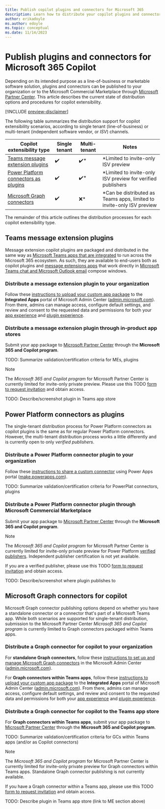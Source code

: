 ```yaml
---
title: Publish copilot plugins and connectors for Microsoft 365
description: Learn how to distribute your copilot plugins and connectors to your organization or the Microsoft Commercial Marketplace
author: erikadoyle
ms.author: edoyle
ms.topic: conceptual
ms.date: 11/14/2023
---
```


# Publish plugins and connectors for Microsoft 365 Copilot

Depending on its intended purpose as a line-of-business or marketable software solution, plugins and connectors can be published to your organization or to the Microsoft Commercial Marketplace through [Microsoft Partner Center](https://partner.microsoft.com). This article describes the current state of distribution options and procedures for copilot extensibility.

[!INCLUDE [preview-disclaimer](includes/preview-disclaimer.md)]

The following table summarizes the distribution support for copilot extensibility scenarios, according to single tenant (line-of-business) or multi-tenant (independent software vendor, or *ISV*) channels.

|Copilot extensibility type  | Single tenant  | Multi-tenant| Notes|
|----------|-----------|------------|-----------|
|[Teams message extension plugins](#teams-message-extension-plugins) | ✔️ |✔️*| *Limited to invite-only ISV preview|
|[Power Platform connectors as plugins](#power-platform-connectors-as-plugins)| ✔️|✔️*|*Limited to invite-only ISV preview for verified publishers|
|[Microsoft Graph connectors](#microsoft-graph-connectors-for-copilot)| ✔️| ❌*| *Can be distributed as Teams apps, limited to invite-only ISV preview|

The remainder of this article outlines the distribution processes for each copilot extensibility type.

## Teams message extension plugins

Message extension copilot plugins are packaged and distributed in the same way as [Microsoft Teams apps that are integrated](/microsoft-365/admin/manage/test-and-deploy-microsoft-365-apps) to run across the Microsoft 365 ecosystem. As such, they are available to end-users both as copilot plugins and [message extensions apps](/microsoftteams/platform/m365-apps/extend-m365-teams-message-extension) that work directly in [Microsoft Teams chat and Microsoft Outlook email](/microsoftteams/platform/m365-apps/overview#personal-tabs-and-messaging-extensions-in-outlook-and-microsoft-365-app) compose windows.

### Distribute a message extension plugin to your organization

Follow these [instructions to upload your custom app package](/microsoft-365/admin/manage/teams-apps-work-on-outlook-and-m365#upload-custom-teams-apps-that-work-on-outlook-and-the-microsoft-365-app) to the **Integrated Apps** portal of Microsoft Admin Center ([admin.microsoft.com](https://admin.microsoft.com)). From there, admins can manage access, configure default settings, and review and consent to the requested data and permissions for both your [app experience](/microsoft-365/admin/manage/teams-apps-work-on-outlook-and-m365#how-to-manage-the-availability-of-an-app-in-your-organization) and [plugin experience](/microsoft-365/admin/manage/manage-plugins-for-copilot-in-integrated-apps).

### Distribute a message extension plugin through in-product app stores

Submit your app package to [Microsoft Partner Center](https://partner.microsoft.com) through the **Microsoft 365 and Copilot program**.

TODO: Summarize validation/certification criteria for MEs, plugins

> [!NOTE]
> The *Microsoft 365 and Copilot program* for Microsoft Partner Center is currently limited for invite-only private preview. Please use this TODO [form to request invitation](https://www.microsoft.com/microsoft-365/blog/2023/05/09/introducing-the-microsoft-365-copilot-early-access-program-and-new-capabilities-in-copilot/) and obtain access.

TODO: Describe/screenshot plugin in Teams app store

## Power Platform connectors as plugins

The single-tenant distribution process for Power Platform connectors as copilot plugins is the same as for regular Power Platform connectors. However, the multi-tenant distribution process works a little differently and is currently open to only *verified publishers*.

### Distribute a Power Platform connector plugin to your organization

Follow these [instructions to share a custom connector](/connectors/custom-connectors/share) using Power Apps portal ([make.powerapps.com](https://make.powerapps.com)).

TODO: Summarize validation/certification criteria for PowerPlat connectors, plugins

### Distribute a Power Platform connector plugin through Microsoft Commercial Marketplace

Submit your app package to [Microsoft Partner Center](https://partner.microsoft.com) through the **Microsoft 365 and Copilot program**.

> [!NOTE]
> The *Microsoft 365 and Copilot program* for Microsoft Partner Center is currently limited for invite-only private preview for Power Platform [verified publishers](/connectors/custom-connectors/certification-submission). Independent publisher certification is not yet available.
>
> If you are a verified publisher, please use this TODO [form to request invitation](https://www.microsoft.com/microsoft-365/blog/2023/05/09/introducing-the-microsoft-365-copilot-early-access-program-and-new-capabilities-in-copilot/) and obtain access.

TODO: Describe/screenshot where plugin publishes to

## Microsoft Graph connectors for copilot

Microsoft Graph connector publishing options depend on whether you have a standalone connector or a connector that's part of a Microsoft Teams app. While both scenarios are supported for single-tenant distribution, submission to the Microsoft Partner Center *Microsoft 365 and Copilot program* is currently limited to Graph connectors packaged within Teams apps.

### Distribute a Graph connector for copilot to your organization

For **standalone Graph connectors**, follow these [instructions to set up and manage Microsoft Graph connectors](/microsoftsearch/configure-connector) in the Microsoft Admin Center ([admin.microsoft.com](https://admin.microsoft.com)).

For **Graph connectors within Teams apps**, follow these [instructions to upload your custom app package](/microsoft-365/admin/manage/teams-apps-work-on-outlook-and-m365#upload-custom-teams-apps-that-work-on-outlook-and-the-microsoft-365-app) to the **Integrated Apps** portal of Microsoft Admin Center ([admin.microsoft.com](https://admin.microsoft.com)). From there, admins can manage access, configure default settings, and review and consent to the requested data and permissions for both your [app experience](/microsoft-365/admin/manage/teams-apps-work-on-outlook-and-m365#how-to-manage-the-availability-of-an-app-in-your-organization) and [plugin experience](/microsoft-365/admin/manage/manage-plugins-for-copilot-in-integrated-apps).

### Distribute a Graph connector for copilot to the Teams app store

For **Graph connectors within Teams apps**, submit your app package to [Microsoft Partner Center](https://partner.microsoft.com) through the **Microsoft 365 and Copilot program**.

TODO: Summarize validation/certification criteria for GCs within Teams apps (and/or as Copilot connectors)

> [!NOTE]
> The *Microsoft 365 and Copilot program* for Microsoft Partner Center is currently limited for invite-only private preview for Graph connectors within Teams apps. Standalone Graph connector publishing is not currently available.
>
> If you have a Graph connector within a Teams app, please use this TODO [form to request invitation](https://www.microsoft.com/microsoft-365/blog/2023/05/09/introducing-the-microsoft-365-copilot-early-access-program-and-new-capabilities-in-copilot/) and obtain access.

TODO: Describe plugin in Teams app store (link to ME section above)
